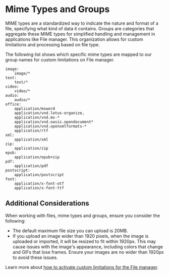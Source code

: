 # Mime Types and Groups

MIME types are a standardized way to indicate the nature and format of a file, specifying what kind of data it contains. Groups are categories that aggregate these MIME types for simplified handling and management in applications like File manager. This organization allows for custom limitations and processing based on file type.

The following list shows which specific mime types are mapped to our group names for custom limitations on File manager.

```
image:
    image/*
text:
    text/*
video:
    video/*
audio:
    audio/*
office:
    application/msword
    application/vnd.lotus-organize,
    application/vnd.ms-*
    application/vnd.oasis.opendocument*
    application/vnd.openxmlformats-*
    application/rtf
xml:
    application/xml
zip:
    application/zip
epub:
    application/epub+zip
pdf:
    application/pdf
postscript:
    application/postscript
font:
    application/x-font-otf
    application/x-font-ttf
```

## Additional Considerations

When working with files, mime types and groups, ensure you consider the following:

* The default maximum file size you can upload is 20MB.
* If you upload an image wider than 1920 pixels, when the image is uploaded or imported, it will be resized to fit within 1920px. This may cause issues with the image's appearance, including colors that change and GIFs that lose frames. Ensure your images are no wider than 1920px to avoid these issues.

Learn more about [how to activate custom limitations for the File manager](../server-side-options/services-options.md#activate-custom-limitations-on-file-manager).
